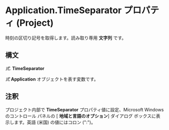 
# Application.TimeSeparator プロパティ (Project)

時刻の区切り記号を取得します。読み取り専用 **文字列** です。


## 構文

 _式_. **TimeSeparator**

 _式_ **Application** オブジェクトを表す変数です。


## 注釈

プロジェクト内部で **TimeSeparator** プロパティ値に設定、Microsoft Windows のコントロール パネルの [ **地域と言語のオプション**] ダイアログ ボックスに表示します。英語 (米国) の値にはコロン (":")。

